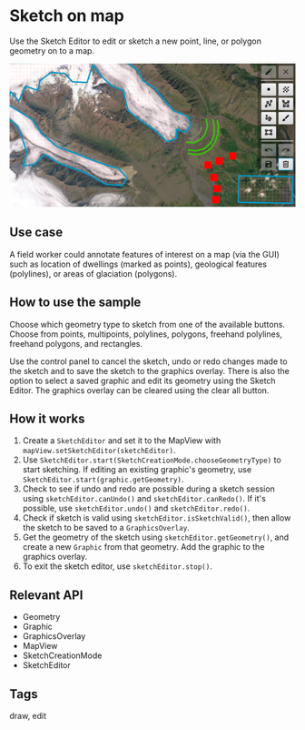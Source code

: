 # Sketch on map

Use the Sketch Editor to edit or sketch a new point, line, or polygon geometry on to a map.

![Image of sketch on map](SketchOnMap.png)

## Use case

A field worker could annotate features of interest on a map (via the GUI) such as location of dwellings (marked as points), geological features (polylines), or areas of glaciation (polygons).

## How to use the sample

Choose which geometry type to sketch from one of the available buttons. Choose from points, multipoints, polylines, polygons, freehand polylines, freehand polygons, and rectangles.

Use the control panel to cancel the sketch, undo or redo changes made to the sketch and to save the sketch to the graphics overlay. There is also the option to select a saved graphic and edit its geometry using the Sketch Editor. The graphics overlay can be cleared using the clear all button.

## How it works

1. Create a `SketchEditor` and set it to the MapView with `mapView.setSketchEditor(sketchEditor)`.
2. Use `SketchEditor.start(SketchCreationMode.chooseGeometryType)` to start sketching. If editing an existing graphic's geometry, use `SketchEditor.start(graphic.getGeometry)`.
3. Check to see if undo and redo are possible during a sketch session using `sketchEditor.canUndo()` and `sketchEditor.canRedo()`. If it's possible, use `sketchEditor.undo()` and `sketchEditor.redo()`.
4. Check if sketch is valid using `sketchEditor.isSketchValid()`, then allow the sketch to be saved to a `GraphicsOverlay`.
5. Get the geometry of the sketch using `sketchEditor.getGeometry()`, and create a new `Graphic` from that geometry. Add the graphic to the graphics overlay.
6. To exit the sketch editor, use `sketchEditor.stop()`.

## Relevant API

* Geometry
* Graphic
* GraphicsOverlay
* MapView
* SketchCreationMode
* SketchEditor

## Tags

draw, edit
